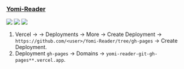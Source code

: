 ### [Yomi-Reader](https://github.com/ShaddyDC/Yomi-Reader)

![](https://img.shields.io/github/license//ShaddyDC/Yomi-Reader?style=flat-square) ![](https://img.shields.io/github/last-commit/scillidan/Yomi-Reader/main?label=last%20commit%20(fork)&style=flat-square) ![](https://img.shields.io/badge/Vercel-black?style=flat&logo=Vercel&logoColor=white)

1. Vercel → <project> → Deployments → More → Create Deployment → `https://github.com/<user>/Yomi-Reader/tree/gh-pages` → Create Deployment.
2. Deployment `gh-pages` → Domains → `yomi-reader-git-gh-pages**.vercel.app`.